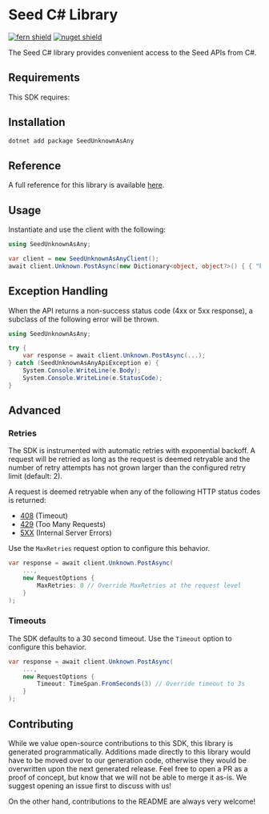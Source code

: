 # Seed C# Library

[![fern shield](https://img.shields.io/badge/%F0%9F%8C%BF-Built%20with%20Fern-brightgreen)](https://buildwithfern.com?utm_source=github&utm_medium=github&utm_campaign=readme&utm_source=Seed%2FC%23)
[![nuget shield](https://img.shields.io/nuget/v/SeedUnknownAsAny)](https://nuget.org/packages/SeedUnknownAsAny)

The Seed C# library provides convenient access to the Seed APIs from C#.

## Requirements

This SDK requires:

## Installation

```sh
dotnet add package SeedUnknownAsAny
```

## Reference

A full reference for this library is available [here](./reference.md).

## Usage

Instantiate and use the client with the following:

```csharp
using SeedUnknownAsAny;

var client = new SeedUnknownAsAnyClient();
await client.Unknown.PostAsync(new Dictionary<object, object?>() { { "key", "value" } });
```

## Exception Handling

When the API returns a non-success status code (4xx or 5xx response), a subclass of the following error
will be thrown.

```csharp
using SeedUnknownAsAny;

try {
    var response = await client.Unknown.PostAsync(...);
} catch (SeedUnknownAsAnyApiException e) {
    System.Console.WriteLine(e.Body);
    System.Console.WriteLine(e.StatusCode);
}
```

## Advanced

### Retries

The SDK is instrumented with automatic retries with exponential backoff. A request will be retried as long
as the request is deemed retryable and the number of retry attempts has not grown larger than the configured
retry limit (default: 2).

A request is deemed retryable when any of the following HTTP status codes is returned:

- [408](https://developer.mozilla.org/en-US/docs/Web/HTTP/Status/408) (Timeout)
- [429](https://developer.mozilla.org/en-US/docs/Web/HTTP/Status/429) (Too Many Requests)
- [5XX](https://developer.mozilla.org/en-US/docs/Web/HTTP/Status/500) (Internal Server Errors)

Use the `MaxRetries` request option to configure this behavior.

```csharp
var response = await client.Unknown.PostAsync(
    ...,
    new RequestOptions {
        MaxRetries: 0 // Override MaxRetries at the request level
    }
);
```

### Timeouts

The SDK defaults to a 30 second timeout. Use the `Timeout` option to configure this behavior.

```csharp
var response = await client.Unknown.PostAsync(
    ...,
    new RequestOptions {
        Timeout: TimeSpan.FromSeconds(3) // Override timeout to 3s
    }
);
```

## Contributing

While we value open-source contributions to this SDK, this library is generated programmatically.
Additions made directly to this library would have to be moved over to our generation code,
otherwise they would be overwritten upon the next generated release. Feel free to open a PR as
a proof of concept, but know that we will not be able to merge it as-is. We suggest opening
an issue first to discuss with us!

On the other hand, contributions to the README are always very welcome!